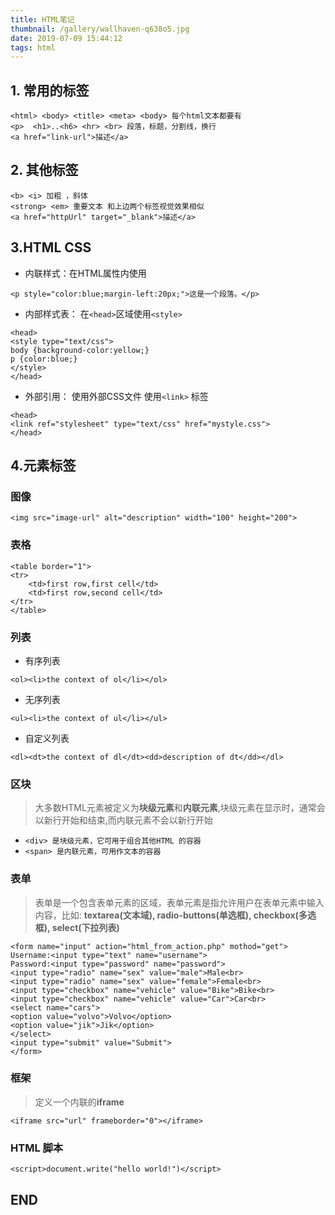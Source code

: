```yaml
---
title: HTML笔记
thumbnail: /gallery/wallhaven-q638o5.jpg
date: 2019-07-09 15:44:12
tags: html
---
```


## 1. 常用的标签

    <html> <body> <title> <meta> <body> 每个html文本都要有
    <p>  <h1>..<h6> <hr> <br> 段落，标题，分割线，换行
    <a href="link-url">描述</a>

<!--more-->
## 2. 其他标签
    <b> <i> 加粗 ，斜体
    <strong> <em> 重要文本 和上边两个标签视觉效果相似
    <a href="httpUrl" target="_blank">描述</a>
## 3.HTML CSS
* 内联样式：在HTML属性内使用

`<p style="color:blue;margin-left:20px;">这是一个段落。</p>`
* 内部样式表： 在`<head>`区域使用`<style>`
```
<head>
<style type="text/css">
body {background-color:yellow;}        
p {color:blue;}
</style>
</head>
```
* 外部引用： 使用外部CSS文件 使用`<link>` 标签
```
<head>
<link ref="stylesheet" type="text/css" href="mystyle.css">
</head>
```
## 4.元素标签
### 图像
`<img src="image-url" alt="description" width="100" height="200">`
### 表格
```
<table border="1">
<tr>
    <td>first row,first cell</td>
    <td>first row,second cell</td>
</tr>
</table>
```
### 列表
* 有序列表

`<ol><li>the context of ol</li></ol>`

* 无序列表

`<ul><li>the context of ul</li></ul>`

* 自定义列表

`<dl><dt>the context of dl</dt><dd>description of dt</dd></dl>`

### 区块
> 大多数HTML元素被定义为**块级元素**和**内联元素**,块级元素在显示时，通常会以新行开始和结束,而内联元素不会以新行开始

*  `<div> 是块级元素，它可用于组合其他HTML 的容器`
*  `<span> 是内联元素，可用作文本的容器`

### 表单
> 表单是一个包含表单元素的区域，表单元素是指允许用户在表单元素中输入内容，比如:      **textarea(文本域), radio-buttons(单选框), checkbox(多选框), select(下拉列表)**
```
<form name="input" action="html_from_action.php" mothod="get">
Username:<input type="text" name="username">
Password:<input type="password" name="password">
<input type="radio" name="sex" value="male">Male<br>
<input type="radio" name="sex" value="female">Female<br>
<input type="checkbox" name="vehicle" value="Bike">Bike<br>
<input type="checkbox" name="vehicle" value="Car">Car<br>
<select name="cars">
<option value="volvo">Volvo</option>
<option value="jik">Jik</option>
</select>
<input type="submit" value="Submit">
</form>
```
### 框架
> 定义一个内联的**iframe**

`<iframe src="url" frameborder="0"></iframe>`

### HTML 脚本
`<script>document.write("hello world!")</script>`

## END
